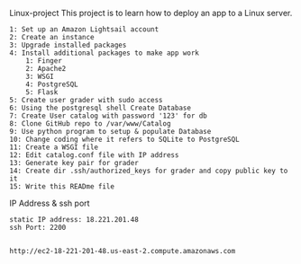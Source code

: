Linux-project
This project is to learn how to deploy an app to a Linux server.

    1: Set up an Amazon Lightsail account
    2: Create an instance
    3: Upgrade installed packages
    4: Install additional packages to make app work
        1: Finger
        2: Apache2
        3: WSGI
        4: PostgreSQL
        5: Flask
    5: Create user grader with sudo access
    6: Using the postgresql shell Create Database
    7: Create User catalog with password '123' for db
    8: Clone GitHub repo to /var/www/Catalog
    9: Use python program to setup & populate Database
    10: Change coding where it refers to SQLite to PostgreSQL
    11: Create a WSGI file
    12: Edit catalog.conf file with IP address
    13: Generate key pair for grader
    14: Create dir .ssh/authorized_keys for grader and copy public key to it
    15: Write this READme file

IP Address & ssh port

    static IP address: 18.221.201.48
    ssh Port: 2200


    http://ec2-18-221-201-48.us-east-2.compute.amazonaws.com
